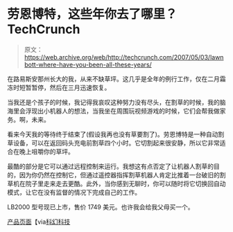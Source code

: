 # 劳恩博特，这些年你去了哪里？TechCrunch

> 原文：<https://web.archive.org/web/http://techcrunch.com/2007/05/03/lawnbott-where-have-you-been-all-these-years/>

在路易斯安那州长大的我，从来不缺草坪。这几乎是全年的例行工作，仅在二月霜冻时短暂暂停，然后在三月迅速恢复。

当我还是个孩子的时候，我记得我哀叹这种努力没有尽头，在割草的时候，我的脑海里会浮现出小机器人的想法，当我坐在周围玩视频游戏的时候，它们会帮我做家务。啊，未来。

看来今天我的等待终于结束了(假设我再也没有草要割了)。劳恩博特是一种自动割草设备，可以在返回码头充电前割草四个小时。它切割起来很安静，所以它非常适合在晚上咀嚼你的草坪。

最酷的部分是它可以通过远程控制来运行。我想这有点否定了让机器人割草的目的，因为你仍然在控制它，但通过遥控器指挥割草机器人肯定比推着一台破旧的割草机在院子里走来走去更酷。此外，当你感到无聊时，你可以随时将它切换回自动模式，让它在没有监督的情况下完成自己的工作。

LB2000 型号现已上市，售价 1749 美元。也许我会给我父母买一个。

[产品页面](https://web.archive.org/web/20150924113345/http://www.productivity.net/LawnBott/PRLawnBott.htm)【via[科幻科技](https://web.archive.org/web/20150924113345/http://blog.scifi.com/tech/archives/2007/05/03/lawnbott_mows_t.html)